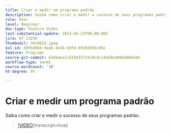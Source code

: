 ```yaml
---
title: Criar e medir um programa padrão
description: Saiba como criar e medir o sucesso de seus programas padrão.
role: User
level: Beginner
doc-type: Feature Video
last-substantial-update: 2023-05-23T00:00:00Z
jira: KT-13259
thumbnail: 3419623.jpeg
exl-id: d9fbd960-6eab-4e3b-b9f4-69384556c95e
feature: Programs
source-git-commit: 63d4aea1c818d35724c0cdc14e69ea00eb06b4a0
workflow-type: tm+mt
source-wordcount: '38'
ht-degree: 0%

---
```



# Criar e medir um programa padrão

Saiba como criar e medir o sucesso de seus programas padrão.

>[!VIDEO](https://video.tv.adobe.com/v/3419623/?learn=on){transcript=true}
